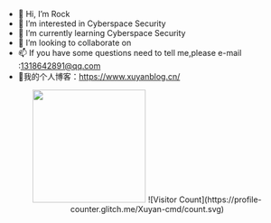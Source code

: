 - 👋 Hi, I’m Rock
- 👀 I’m interested in Cyberspace Security
- 🌱 I’m currently learning Cyberspace Security
- 💞️ I’m looking to collaborate on 
- 📫 If you have some questions need to tell me,please e-mail :1318642891@qq.com
- 🌊我的个人博客：https://www.xuyanblog.cn/
<div align="center">
  <img height="200px" src="https://github-readme-stats.vercel.app/api?username=Xuyan-cmd&hide_title=true&hide_border=true&show_icons=trueline_height=21&text_color=000&icon_color=000&bg_color=0,ea6161,ffc64d,fffc4d,52fa5a&theme=graywhite" />
  ![Visitor Count](https://profile-counter.glitch.me/Xuyan-cmd/count.svg)
  
